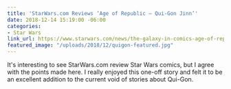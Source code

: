 ```yaml
---
title: 'StarWars.com Reviews ‘Age of Republic – Qui-Gon Jinn’'
date: 2018-12-14 15:19:00 -06:00
categories:
- Star Wars
link_url: https://www.starwars.com/news/the-galaxy-in-comics-age-of-republic-qui-gon-jinn
featured_image: "/uploads/2018/12/quigon-featured.jpg"
---
```


It's interesting to see StarWars.com review Star Wars comics, but I agree with the points made here. I really enjoyed this one-off story and felt it to be an excellent addition to the current void of stories about Qui-Gon.

